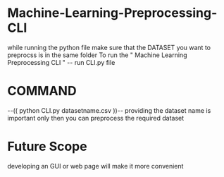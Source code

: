 # Machine-Learning-Preprocessing-CLI

while running the python file make sure that the DATASET you want to preprocss is in the same folder 
To run the " Machine Learning Preprocessing CLI "
-- run CLI.py file 

# COMMAND # 
--(( python CLI.py datasetname.csv ))--
providing the dataset name is important only then you can preprocess the required dataset

# Future Scope #
developing an GUI or web page will make it more convenient

